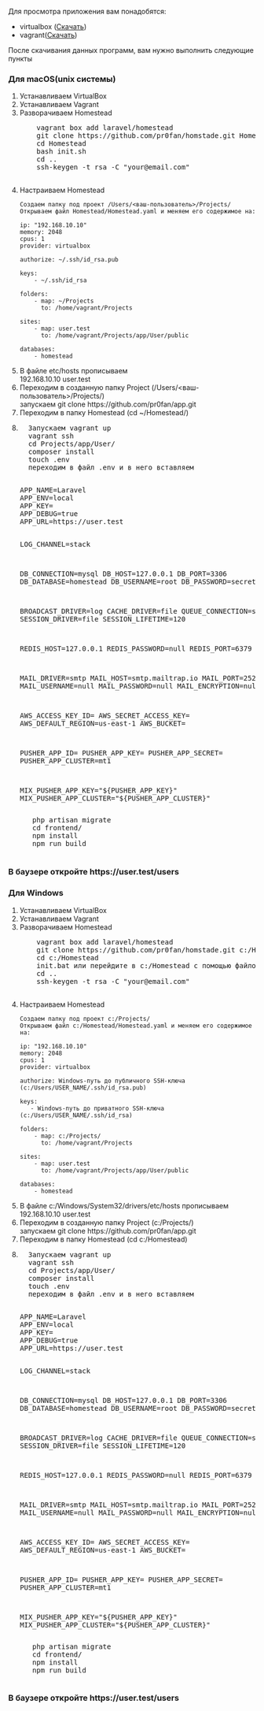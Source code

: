 <p>Для просмотра приложения вам понадобятся:</p>
<ul>
  <li>virtualbox (<a href="https://www.virtualbox.org/">Скачать</a>)</li>
  <li>vagrant(<a href="https://www.vagrantup.com/">Скачать</a>)</li>
</ul>

<p>После скачивания данных программ, вам нужно выполнить следующие пункты</p>
<h3>Для macOS(unix системы)</h3>
<ol> 
  <li>Устанавливаем VirtualBox</li>
  <li>Устанавливаем Vagrant</li>
  <li>Разворачиваем Homestead<br>
    <pre>
    vagrant box add laravel/homestead
    git clone https://github.com/pr0fan/homstade.git Homestead
    cd Homestead
    bash init.sh
    cd ..
    ssh-keygen -t rsa -C "your@email.com"
    </pre>
  </li>
  <li>Настраиваем Homestead<br>
  
    Создаем папку под проект /Users/<ваш-пользователь>/Projects/
    Открываем файл Homestead/Homestead.yaml и меняем его содержимое на:
    
    ip: "192.168.10.10"
    memory: 2048
    cpus: 1
    provider: virtualbox

    authorize: ~/.ssh/id_rsa.pub

    keys:
        - ~/.ssh/id_rsa

    folders:
        - map: ~/Projects
          to: /home/vagrant/Projects

    sites:
        - map: user.test
          to: /home/vagrant/Projects/app/User/public

    databases:
        - homestead
  </li>
 <li>
  В файле etc/hosts прописываем<br>
  192.168.10.10 user.test
 </li>
 <li>
  Переходим в созданную папку Project (/Users/<ваш-пользователь>/Projects/)<br>
  запускаем git clone https://github.com/pr0fan/app.git
 </li>
 <li>Переходим в папку Homestead (cd ~/Homestead/)</li>
 <li>
  <pre>
  Запускаем vagrant up
  vagrant ssh
  cd Projects/app/User/
  composer install
  touch .env
  переходим в файл .env и в него вставляем
  </pre>
  <pre>
APP_NAME=Laravel
APP_ENV=local
APP_KEY=
APP_DEBUG=true
APP_URL=https://user.test

  LOG_CHANNEL=stack

  DB_CONNECTION=mysql
  DB_HOST=127.0.0.1
  DB_PORT=3306
  DB_DATABASE=homestead
  DB_USERNAME=root
  DB_PASSWORD=secret

  BROADCAST_DRIVER=log
  CACHE_DRIVER=file
  QUEUE_CONNECTION=sync
  SESSION_DRIVER=file
  SESSION_LIFETIME=120

  REDIS_HOST=127.0.0.1
  REDIS_PASSWORD=null
  REDIS_PORT=6379

  MAIL_DRIVER=smtp
  MAIL_HOST=smtp.mailtrap.io
  MAIL_PORT=2525
  MAIL_USERNAME=null
  MAIL_PASSWORD=null
  MAIL_ENCRYPTION=null

  AWS_ACCESS_KEY_ID=
  AWS_SECRET_ACCESS_KEY=
  AWS_DEFAULT_REGION=us-east-1
  AWS_BUCKET=

  PUSHER_APP_ID=
  PUSHER_APP_KEY=
  PUSHER_APP_SECRET=
  PUSHER_APP_CLUSTER=mt1

  MIX_PUSHER_APP_KEY="${PUSHER_APP_KEY}"
  MIX_PUSHER_APP_CLUSTER="${PUSHER_APP_CLUSTER}"
  </pre>
  <pre>
   php artisan migrate
   cd frontend/
   npm install
   npm run build
  </pre>
  </li>
</ol>

<h3>В баузере откройте https://user.test/users<h3>

<h3>Для Windows</h3>
<ol> 
  <li>Устанавливаем VirtualBox</li>
  <li>Устанавливаем Vagrant</li>
  <li>Разворачиваем Homestead<br>
    <pre>
    vagrant box add laravel/homestead
    git clone https://github.com/pr0fan/homstade.git c:/Homestead
    cd c:/Homestead
    init.bat или перейдите в c:/Homestead с помощью файлового менеджера и кликните по файлу init.bat
    cd ..
    ssh-keygen -t rsa -C "your@email.com"
    </pre>
  </li>
  <li>Настраиваем Homestead<br>
  
    Создаем папку под проект c:/Projects/
    Открываем файл c:/Homestead/Homestead.yaml и меняем его содержимое на:
    
    ip: "192.168.10.10"
    memory: 2048
    cpus: 1
    provider: virtualbox
    
    authorize: Windows-путь до публичного SSH-ключа (c:/Users/USER_NAME/.ssh/id_rsa.pub)
    
    keys:
       - Windows-путь до приватного SSH-ключа (c:/Users/USER_NAME/.ssh/id_rsa)
       
    folders:
        - map: c:/Projects/
          to: /home/vagrant/Projects

    sites:
        - map: user.test
          to: /home/vagrant/Projects/app/User/public

    databases:
        - homestead
  </li>
 <li>
  В файле c:/Windows/System32/drivers/etc/hosts прописываем<br>
  192.168.10.10 user.test
 </li>
 <li>
  Переходим в созданную папку Project (c:/Projects/)<br>
  запускаем git clone https://github.com/pr0fan/app.git
 </li>
 <li>Переходим в папку Homestead (cd c:/Homestead)</li>
 <li>
  <pre>
  Запускаем vagrant up
  vagrant ssh
  cd Projects/app/User/
  composer install
  touch .env
  переходим в файл .env и в него вставляем
  </pre>
  <pre>
APP_NAME=Laravel
APP_ENV=local
APP_KEY=
APP_DEBUG=true
APP_URL=https://user.test

  LOG_CHANNEL=stack

  DB_CONNECTION=mysql
  DB_HOST=127.0.0.1
  DB_PORT=3306
  DB_DATABASE=homestead
  DB_USERNAME=root
  DB_PASSWORD=secret

  BROADCAST_DRIVER=log
  CACHE_DRIVER=file
  QUEUE_CONNECTION=sync
  SESSION_DRIVER=file
  SESSION_LIFETIME=120

  REDIS_HOST=127.0.0.1
  REDIS_PASSWORD=null
  REDIS_PORT=6379

  MAIL_DRIVER=smtp
  MAIL_HOST=smtp.mailtrap.io
  MAIL_PORT=2525
  MAIL_USERNAME=null
  MAIL_PASSWORD=null
  MAIL_ENCRYPTION=null

  AWS_ACCESS_KEY_ID=
  AWS_SECRET_ACCESS_KEY=
  AWS_DEFAULT_REGION=us-east-1
  AWS_BUCKET=

  PUSHER_APP_ID=
  PUSHER_APP_KEY=
  PUSHER_APP_SECRET=
  PUSHER_APP_CLUSTER=mt1

  MIX_PUSHER_APP_KEY="${PUSHER_APP_KEY}"
  MIX_PUSHER_APP_CLUSTER="${PUSHER_APP_CLUSTER}"
  </pre>
  
  <pre>
   php artisan migrate
   cd frontend/
   npm install
   npm run build
  </pre>
  </li>
</ol>

<h3>В баузере откройте https://user.test/users<h3>
